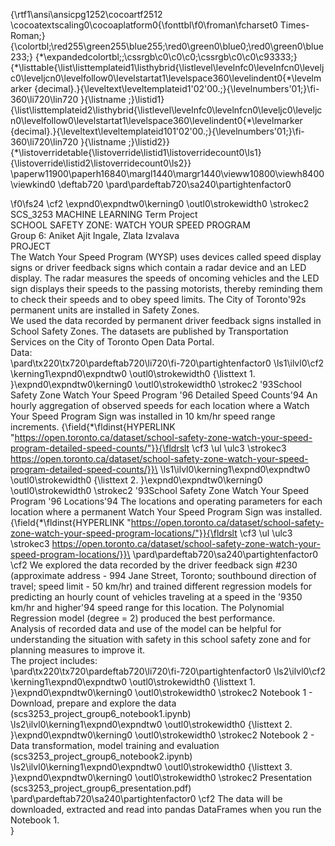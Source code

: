 {\rtf1\ansi\ansicpg1252\cocoartf2512
\cocoatextscaling0\cocoaplatform0{\fonttbl\f0\froman\fcharset0 Times-Roman;}
{\colortbl;\red255\green255\blue255;\red0\green0\blue0;\red0\green0\blue233;}
{\*\expandedcolortbl;;\cssrgb\c0\c0\c0;\cssrgb\c0\c0\c93333;}
{\*\listtable{\list\listtemplateid1\listhybrid{\listlevel\levelnfc0\levelnfcn0\leveljc0\leveljcn0\levelfollow0\levelstartat1\levelspace360\levelindent0{\*\levelmarker \{decimal\}.}{\leveltext\leveltemplateid1\'02\'00.;}{\levelnumbers\'01;}\fi-360\li720\lin720 }{\listname ;}\listid1}
{\list\listtemplateid2\listhybrid{\listlevel\levelnfc0\levelnfcn0\leveljc0\leveljcn0\levelfollow0\levelstartat1\levelspace360\levelindent0{\*\levelmarker \{decimal\}.}{\leveltext\leveltemplateid101\'02\'00.;}{\levelnumbers\'01;}\fi-360\li720\lin720 }{\listname ;}\listid2}}
{\*\listoverridetable{\listoverride\listid1\listoverridecount0\ls1}{\listoverride\listid2\listoverridecount0\ls2}}
\paperw11900\paperh16840\margl1440\margr1440\vieww10800\viewh8400\viewkind0
\deftab720
\pard\pardeftab720\sa240\partightenfactor0

\f0\fs24 \cf2 \expnd0\expndtw0\kerning0
\outl0\strokewidth0 \strokec2 SCS_3253 MACHINE LEARNING Term Project\
SCHOOL SAFETY ZONE: WATCH YOUR SPEED PROGRAM\
Group 6: Aniket Ajit Ingale, Zlata Izvalava\
PROJECT\
The Watch Your Speed Program (WYSP) uses devices called speed display signs or driver feedback signs which contain a radar device and an LED display. The radar measures the speeds of oncoming vehicles and the LED sign displays their speeds to the passing motorists, thereby reminding them to check their speeds and to obey speed limits. The City of Toronto\'92s permanent units are installed in Safety Zones.\
We used the data recorded by permanent driver feedback signs installed in School Safety Zones. The datasets are published by Transportation Services on the City of Toronto Open Data Portal.\
Data:\
\pard\tx220\tx720\pardeftab720\li720\fi-720\partightenfactor0
\ls1\ilvl0\cf2 \kerning1\expnd0\expndtw0 \outl0\strokewidth0 {\listtext	1.	}\expnd0\expndtw0\kerning0
\outl0\strokewidth0 \strokec2 \'93School Safety Zone Watch Your Speed Program \'96 Detailed Speed Counts\'94 An hourly aggregation of observed speeds for each location where a Watch Your Speed Program Sign was installed in 10 km/hr speed range increments. {\field{\*\fldinst{HYPERLINK "https://open.toronto.ca/dataset/school-safety-zone-watch-your-speed-program-detailed-speed-counts/"}}{\fldrslt \cf3 \ul \ulc3 \strokec3 https://open.toronto.ca/dataset/school-safety-zone-watch-your-speed-program-detailed-speed-counts/}}\
\ls1\ilvl0\kerning1\expnd0\expndtw0 \outl0\strokewidth0 {\listtext	2.	}\expnd0\expndtw0\kerning0
\outl0\strokewidth0 \strokec2 \'93School Safety Zone Watch Your Speed Program \'96 Locations\'94 The locations and operating parameters for each location where a permanent Watch Your Speed Program Sign was installed. {\field{\*\fldinst{HYPERLINK "https://open.toronto.ca/dataset/school-safety-zone-watch-your-speed-program-locations/"}}{\fldrslt \cf3 \ul \ulc3 \strokec3 https://open.toronto.ca/dataset/school-safety-zone-watch-your-speed-program-locations/}}\
\pard\pardeftab720\sa240\partightenfactor0
\cf2 We explored the data recorded by the driver feedback sign #230 (approximate address - 994 Jane Street, Toronto; southbound direction of travel; speed limit - 50 km/hr) and trained different regression models for predicting an hourly count of vehicles traveling at a speed in the \'9350 km/hr and higher\'94 speed range for this location. The Polynomial Regression model (degree = 2) produced the best performance.\
Analysis of recorded data and use of the model can be helpful for understanding the situation with safety in this school safety zone and for planning measures to improve it.\
The project includes:\
\pard\tx220\tx720\pardeftab720\li720\fi-720\partightenfactor0
\ls2\ilvl0\cf2 \kerning1\expnd0\expndtw0 \outl0\strokewidth0 {\listtext	1.	}\expnd0\expndtw0\kerning0
\outl0\strokewidth0 \strokec2 Notebook 1 - Download, prepare and explore the data (scs3253_project_group6_notebook1.ipynb)\
\ls2\ilvl0\kerning1\expnd0\expndtw0 \outl0\strokewidth0 {\listtext	2.	}\expnd0\expndtw0\kerning0
\outl0\strokewidth0 \strokec2 Notebook 2 - Data transformation, model training and evaluation (scs3253_project_group6_notebook2.ipynb)\
\ls2\ilvl0\kerning1\expnd0\expndtw0 \outl0\strokewidth0 {\listtext	3.	}\expnd0\expndtw0\kerning0
\outl0\strokewidth0 \strokec2 Presentation (scs3253_project_group6_presentation.pdf)\
\pard\pardeftab720\sa240\partightenfactor0
\cf2 The data will be downloaded, extracted and read into pandas DataFrames when you run the Notebook 1.\
}